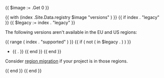 {{ $image := .Get 0 }}

{{ with (index .Site.Data.registry $image "versions" ) }}
  {{ if index . "legacy" }}
  {{ $legacy := index . "legacy" }}

The following versions aren't available in the EU and US regions:

{{ range ( index . "supported" ) }}
  {{ if ( not ( in $legacy . ) ) }}
* {{ . }}
  {{ end }}
{{ end }}

Consider [region migration](/projects/region-migration.html) if your project is in those regions.

  {{ end }}
{{ end }}

